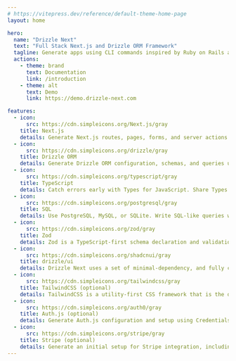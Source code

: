 ```yaml
---
# https://vitepress.dev/reference/default-theme-home-page
layout: home

hero:
  name: "Drizzle Next"
  text: "Full Stack Next.js and Drizzle ORM Framework"
  tagline: Generate apps using CLI commands inspired by Ruby on Rails and shadcn/ui
  actions:
    - theme: brand
      text: Documentation
      link: /introduction
    - theme: alt
      text: Demo
      link: https://demo.drizzle-next.com

features:
  - icon:
      src: https://cdn.simpleicons.org/Next.js/gray
    title: Next.js
    details: Generate Next.js routes, pages, forms, and server actions with CLI scaffolding automations.
  - icon:
      src: https://cdn.simpleicons.org/drizzle/gray
    title: Drizzle ORM
    details: Generate Drizzle ORM configuration, schemas, and queries using the CLI.
  - icon:
      src: https://cdn.simpleicons.org/typescript/gray
    title: TypeScript
    details: Catch errors early with Types for JavaScript. Share Types between the front end and back end for full stack type safety.
  - icon:
      src: https://cdn.simpleicons.org/postgresql/gray
    title: SQL
    details: Use PostgreSQL, MySQL, or SQLite. Write SQL-like queries with Drizzle ORM. Generate plain SQL migrations with Drizzle Kit.
  - icon:
      src: https://cdn.simpleicons.org/zod/gray
    title: Zod
    details: Zod is a TypeScript-first schema declaration and validation library. Generated server actions will have customizable zod data validations.
  - icon:
      src: https://cdn.simpleicons.org/shadcnui/gray
    title: drizzle/ui
    details: Drizzle Next uses a set of minimal-dependency, and fully customizable, UI components (inspired by shadcn) that are copied into your project.
  - icon:
      src: https://cdn.simpleicons.org/tailwindcss/gray
    title: TailwindCSS (optional)
    details: TailwindCSS is a utility-first CSS framework that is the default of Next.js. You can opt out of TailwindCSS if you prefer to start with a blank slate.
  - icon:
      src: https://cdn.simpleicons.org/auth0/gray
    title: Auth.js (optional)
    details: Generate Auth.js configuration and setup using Credentials, GitHub, Google, and other providers. You can opt out of Auth.js if you prefer to roll your own authentication.
  - icon:
      src: https://cdn.simpleicons.org/stripe/gray
    title: Stripe (optional)
    details: Generate an initial setup for Stripe integration, including webhook and customer portal endpoints. This is an optional add-on extension.
---
```

